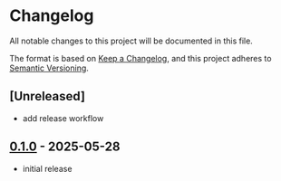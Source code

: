 # Changelog

All notable changes to this project will be documented in this file.

The format is based on [Keep a Changelog](https://keepachangelog.com/en/1.0.0/),
and this project adheres to [Semantic Versioning](https://semver.org/spec/v2.0.0.html).

<!-- next-header -->

## [Unreleased]

- add release workflow

## [0.1.0] - 2025-05-28

- initial release

<!-- next-url -->
[0.1.0]: https://github.com/kaspar030/embedded-test-std-runner/releases/tag/v0.1.0
